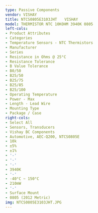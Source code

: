 ```yaml
---
type: Passive Components
vendor: VISHAY
title: NTCS0805E3103JHT　　VISHAY
model: THERMISTOR NTC 10KOHM 3940K 0805
left-cols:
- Product Attributes
- Categories
- Temperature Sensors - NTC Thermistors
- Manufacturer
- Series
- Resistance in Ohms @ 25°C
- Resistance Tolerance
- B Value Tolerance
- B0/50
- B25/50
- B25/75
- B25/85
- B25/100
- Operating Temperature
- Power - Max
- Length - Lead Wire
- Mounting Type
- Package / Case
right-cols:
- Select All
- Sensors, Transducers
- Vishay BC Components
- Automotive, AEC-Q200, NTCS0805E
- 10k
- ±5%
- ±1%
- '-'
- '-'
- '-'
- 3940K
- '-'
- -40°C ~ 150°C
- 210mW
- '-'
- Surface Mount
- 0805 (2012 Metric)
img: NTCS0805E3103JHT.JPG
---
```

